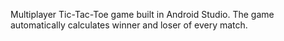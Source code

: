 Multiplayer Tic-Tac-Toe game built in Android Studio. The game automatically calculates winner and loser of every match.
